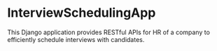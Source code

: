 # InterviewSchedulingApp
This Django application provides RESTful APIs for HR of a company to efficiently schedule interviews with candidates.
